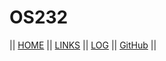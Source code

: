 # OS232

|| [HOME](https://MahesaFarih.github.io/os232/) || [LINKS](LINKS/) || [LOG](TXT/mylog.txt) || [GitHub](https://github.com/MahesaFarih/os232/) ||